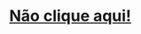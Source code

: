 <h1><a href="https://cards-deploy-project-dejsgv50a-matheuscgimenezs-projects.vercel.app/">Não clique aqui!</a></h1>
